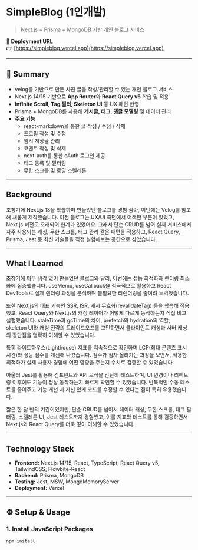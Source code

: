 # SimpleBlog (1인개발)
> Next.js + Prisma + MongoDB 기반 개인 블로그 서비스  

🔗 **Deployment URL**  
👉 [https://simpleblog.vercel.app](https://simpleblog.vercel.app)  

---

## 📌 Summary
- velog를 기반으로 만든 사진 글을 작성/관리할 수 있는 개인 블로그 서비스  
- Next.js 14/15 기반으로 **App Router**와 **React Query v5** 학습 및 적용  
- **Infinite Scroll, Tag 필터, Skeleton UI** 등 UX 패턴 반영  
- Prisma + MongoDB를 사용해 **게시글, 태그, 댓글 모델링** 및 데이터 관리  
- **주요 기능**
  - react-markdown을 통한 글 작성 / 수정 / 삭제
  - 프로필 작성 및 수정
  - 임시 저장글 관리
  - 코멘트 작성 및 삭제
  - next-auth를 통한 oAuth 로그인 제공
  - 태그 등록 및 필터링
  - 무한 스크롤 및 로딩 스켈레톤

---

## Background
초창기에 Next.js 13을 학습하며 만들었던 블로그를 경험 삼아, 이번에는 Velog를 참고해 새롭게 제작했습니다.
이전 블로그는 UX/UI 측면에서 어색한 부분이 있었고, Next.js 버전도 오래되어 한계가 있었어요.
그래서 단순 CRUD를 넘어 실제 서비스에서 자주 사용되는 캐싱, 무한 스크롤, 태그 관리 같은 패턴을 적용하고,
React Query, Prisma, Jest 등 최신 기술들을 직접 실험해보는 공간으로 삼았습니다. 

---

## What I Learned
초창기에 아무 생각 없이 만들었던 블로그와 달리, 이번에는 성능 최적화와 렌더링 최소화에 집중했습니다.
useMemo, useCallback을 적극적으로 활용하고 React DevTools로 실제 렌더링 과정을 분석하며 불필요한 리렌더링을 줄이려 노력했습니다.

또한 Next.js의 대표 기능인 SSR, ISR, 캐시 무효화(revalidateTag) 등을 학습해 적용했고,
React Query와 Next.js의 캐싱 레이어가 어떻게 다르게 동작하는지 직접 비교 실험했습니다.
staleTime과 gcTime의 차이, prefetch와 hydration의 역할, skeleton UI와 캐싱 전략의 트레이드오프를 고민하면서
클라이언트 캐싱과 서버 캐싱의 장단점을 명확히 이해할 수 있었습니다.

특히 라이트하우스(Lighthouse) 지표를 지속적으로 확인하며 LCP(최대 콘텐츠 표시 시간)와 성능 점수를 개선해 나갔습니다.
점수가 점차 올라가는 과정을 보면서, 적용한 최적화가 실제 사용자 경험에 어떤 영향을 주는지 수치로 검증할 수 있었습니다.

아울러 Jest를 활용해 컴포넌트와 API 로직을 간단히 테스트하며,
UI 변경이나 리팩토링 이후에도 기능이 정상 동작하는지 빠르게 확인할 수 있었습니다.
반복적인 수동 테스트를 줄여주고 기능 개선 시 자신 있게 코드를 수정할 수 있다는 점이 특히 유용했습니다.

짧은 한 달 반의 기간이었지만, 단순 CRUD를 넘어서 데이터 캐싱, 무한 스크롤, 태그 필터링, 스켈레톤 UI, Jest 테스트까지 경험했고,
이를 지표와 테스트를 통해 검증하면서 Next.js와 React Query를 더욱 깊이 이해할 수 있었습니다.

---

## Technology Stack
- **Frontend:** Next.js 14/15, React, TypeScript, React Query v5, TailwindCSS, Flowbite-React  
- **Backend:** Prisma, MongoDB  
- **Testing:** Jest, MSW, MongoMemoryServer  
- **Deployment:** Vercel  

---

## ⚙️ Setup & Usage

### 1. Install JavaScript Packages
```bash
npm install

